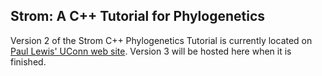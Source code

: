 ## Strom: A C++ Tutorial for Phylogenetics

Version 2 of the Strom C++ Phylogenetics Tutorial is 
currently located on [Paul Lewis' UConn web site](https://phylogeny.uconn.edu/tutorial-v2/).
Version 3 will be hosted here when it is finished.
